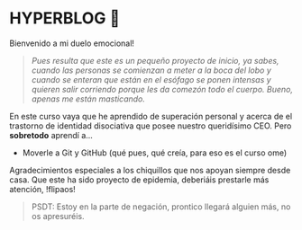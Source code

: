 # HYPERBLOG 🤗

Bienvenido a mi duelo emocional!
>*Pues resulta que este es un pequeño proyecto de inicio, ya sabes, cuando las personas se comienzan a meter a la boca del lobo y cuando se enteran que están en el esófago se ponen intensas y quieren salir corriendo porque les da comezón todo el cuerpo. Bueno, apenas me están masticando.*

En este curso vaya que he aprendido de superación personal y acerca de el trastorno de identidad disociativa que posee nuestro queridísimo CEO.
Pero **sobretodo** aprendí a...
- Moverle a Git y GitHub (qué pues, qué creía, para eso es el curso ome)

Agradecimientos especiales a los chiquillos que nos apoyan siempre desde casa. Que este ha sido proyecto de epidemia, deberiáis prestarle más atención, !flipaos!
>PSDT: Estoy en la parte de negación, prontico llegará alguien más, no os apresuréis. 
